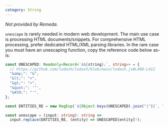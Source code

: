 ```yaml
---
category: String
---
```


_Not provided by Remeda._

`unescape` is rarely needed in modern web development. The main use case is
processing HTML documents/snippets. For comprehensive HTML processing, prefer
dedicated HTML/XML parsing libraries. In the rare case you must have an
unescaping function, copy the reference code below as-is:

```ts
const UNESCAPED: Readonly<Record<`&${string};`, string>> = {
  // https://github.com/lodash/lodash/blob/main/lodash.js#L408-L412
  "&amp;": "&",
  "&lt;": "<",
  "&gt;": ">",
  "&quot;": '"',
  "&#39;": "'",
};

const ENTITIES_RE = new RegExp(`${Object.keys(UNESCAPED).join("|")}`, "g");

const unescape = (input: string): string =>
  input.replace(ENTITIES_RE, (entity) => UNESCAPED[entity]!);
```

